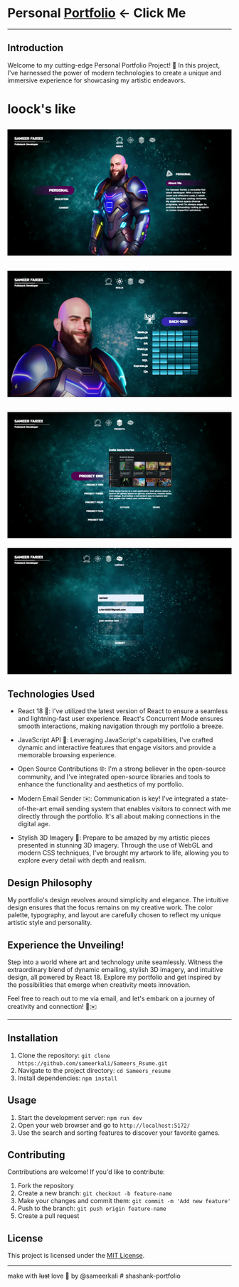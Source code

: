 # Personal  [Portfolio](https://indie-gems-portal.vercel.app/) <- Click Me
--- 
## Introduction

Welcome to my cutting-edge Personal Portfolio Project! 🚀 In this project, I've harnessed the power of modern technologies to create a unique and immersive experience for showcasing my artistic endeavors.

# loock's like 
![screenshot of sameer's portfolio](src/assets/screenshots_for_github/desktop/showPick1L.png)
---
![screenshot of sameer's portfolio](src/assets/screenshots_for_github/desktop/showPick2L.png)
---
![screenshot of sameer's portfolio](src/assets/screenshots_for_github/desktop/showPick3L.png)
---
![screenshot of sameer's portfolio](src/assets/screenshots_for_github/desktop/showPick4L.png)


## Technologies Used

- React 18 🌟: I've utilized the latest version of React to ensure a seamless and lightning-fast user experience. React's Concurrent Mode ensures smooth interactions, making navigation through my portfolio a breeze.

- JavaScript API 📜: Leveraging JavaScript's capabilities, I've crafted dynamic and interactive features that engage visitors and provide a memorable browsing experience.

- Open Source Contributions 🌐: I'm a strong believer in the open-source community, and I've integrated open-source libraries and tools to enhance the functionality and aesthetics of my portfolio.

- Modern Email Sender ✉️: Communication is key! I've integrated a state-of-the-art email sending system that enables visitors to connect with me directly through the portfolio. It's all about making connections in the digital age.

- Stylish 3D Imagery 🌌: Prepare to be amazed by my artistic pieces presented in stunning 3D imagery. Through the use of WebGL and modern CSS techniques, I've brought my artwork to life, allowing you to explore every detail with depth and realism.

## Design Philosophy

My portfolio's design revolves around simplicity and elegance. The intuitive design ensures that the focus remains on my creative work. The color palette, typography, and layout are carefully chosen to reflect my unique artistic style and personality.

## Experience the Unveiling!

Step into a world where art and technology unite seamlessly. Witness the extraordinary blend of dynamic emailing, stylish 3D imagery, and intuitive design, all powered by React 18. Explore my portfolio and get inspired by the possibilities that emerge when creativity meets innovation.

Feel free to reach out to me via email, and let's embark on a journey of creativity and connection! 🌟✉️

---
## Installation

1. Clone the repository: `git clone https://github.com/sameerkali/Sameers_Rsume.git`
2. Navigate to the project directory: `cd Sameers_resume`
3. Install dependencies: `npm install`

## Usage

1. Start the development server: `npm run dev`
2. Open your web browser and go to `http://localhost:5172/`
3. Use the search and sorting features to discover your favorite games.

## Contributing

Contributions are welcome! If you'd like to contribute:
1. Fork the repository
2. Create a new branch: `git checkout -b feature-name`
3. Make your changes and commit them: `git commit -m 'Add new feature'`
4. Push to the branch: `git push origin feature-name`
5. Create a pull request

## License

This project is licensed under the [MIT License](LICENSE).

---
make with ~~lust~~ love 💖 by @sameerkali
#   s h a s h a n k - p o r t f o l i o 
 
 